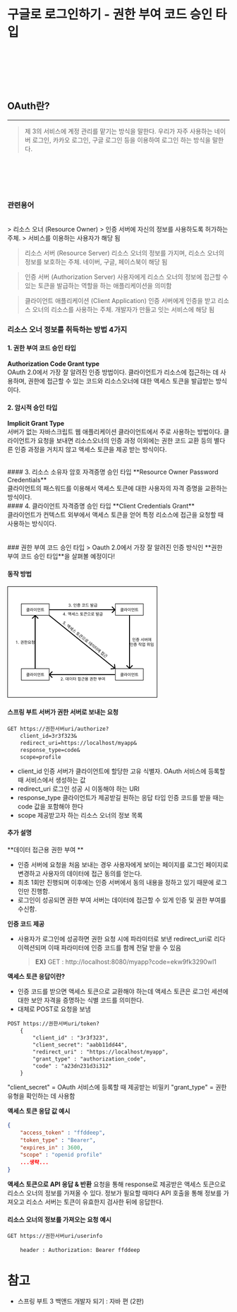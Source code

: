 # 구글로 로그인하기 - 권한 부여 코드 승인 타입
<br><br><br><br><br>
## OAuth란?
---- 
> 제 3의 서비스에 계정 관리를 맡기는 방식을 말한다.
> 우리가 자주 사용하는 네이버 로그인, 카카오 로그인, 구글 로그인 등을 이용하여 로그인 하는 방식을 말한다.

<br><br><br><br>


### 관련용어 
<br>
> 리소스 오너 (Resource Owner) 
> 인증 서버에 자신의 정보를 사용하도록 허가하는 주체.
> 서비스를 이용하는 사용자가 해당 됨

> 리소스 서버 (Resource Server)
> 리소스 오너의 정보를 가지며, 리소스 오너의 정보를 보호하는 주체.
> 네이버, 구글, 페이스북이 해당 됨

> 인증 서버 (Authorization Server)
> 사용자에게 리소스 오너의 정보에 접근할 수 있는 토큰을 발급하는 역할을 하는 애플리케이션을 의미함


> 클라이언트 애플리케이션 (Client Application)
> 인증 서버에게 인증을 받고 리소스 오너의 리소스를 사용하는 주체.
> 개발자가 만들고 잇는 서비스에 해당 됨



### 리소스 오너 정보를 취득하는 방법 4가지

#### 1. 권한 부여 코드 승인 타입
**Authorization Code Grant type**
<br>
	OAuth 2.0에서 가장 잘 알려진 인증 방법이다.
	클라이언트가 리소스에 접근하는 데 사용하며, 권한에 접근할 수 있는 코드와 리소스오너에 대한 액세스 토큰을 발급받는 방식이다.
<br>

#### 2. 암시적 승인 타입
**Implicit Grant Type**
<br>
	서버가 없는 자바스크립트 웹 애플리케이션 클라이언트에서 주로 사용하는 방법이다.
	클라이언트가 요청을 보내면 리소스오너의 인증 과정 이외에는 권한 코드 교환 등의 별다른 인증 과정을 거치지 않고 액세스 토큰을 제공 받는 방식이다.

<br>
#### 3. 리소스 소유자 암호 자격증명 승인 타입
**Resource Owner Password Credentials**
<br>
	클라이언트의 패스워드를 이용해서 액세스 토큰에 대한 사용자의 자격 증명을 교환하는 방식이다.

<br>
#### 4. 클라이언트 자격증명 승인 타입
**Client Credentials Grant**
<br>
	클라이언트가 컨텍스트 외부에서 액세스 토큰을 얻어 특정 리소스에 접근을 요청할 때 사용하는 방식이다.
<br>
<br>
<br>
### 권한 부여 코드 승인 타입
> Oauth 2.0에서 가장 잘 알려진 인증 방식인 **권한 부여 코드 승인 타입**을 살펴볼 예정이다!


#### 동작 방법
![image](..\images\2024-05-10-OAuth_구글로_로그인_하기\OAuth-작동방식.png)



#### 스프링 부트 서버가 권한 서버로 보내는 요청
``` API Request
GET https://권한서버uri/authorize?
	client_id=3r3f323&
	redirect_uri=https://localhost/myapp&
	response_type=code&
	scope=profile
```

- client_id
	인증 서버가 클라이언트에 할당한 고유 식별자.
	OAuth 서비스에 등록할 때 서비스에서 생성하는 값
- redirect_uri
	로그인 성공 시 이동해야 하는 URI
- response_type
	클라이언트가 제공받길 원하는 응답 타입
	인증 코드를 받을 때는 code 값을 포함해야 한다
- scope
	제공받고자 하는 리소스 오너의 정보 목록


#### 추가 설명
**데이터 접근용 권한 부여 **
- 인증 서버에 요청을 처음 보내는 경우 사용자에게 보이는 페이지를 로그인 페이지로 변경하고 사용자의 데이터에 접근 동의를 얻는다.
- 최초 1회만 진행되며 이후에는 인증 서버에서 동의 내용을 정하고 있기 때문에 로그인만 진행함.
- 로그인이 성공되면 권한 부여 서버는 데이터에 접근할 수 있게 인증 및 권한 부여를 수신함.

**인증 코드 제공**
- 사용자가 로그인에 성공하면 권한 요청 시에 파라미터로 보낸 redirect_uri로 리다이렉션되며 이때 파라미터에 인증 코드를 함께 전달 받을 수 있음
	> **EX)**
	 GET : http://localhost:8080/myapp?code=ekw9fk3290wl1 

**액세스 토큰 응답이란?**
- 인증 코드를 받으면 액세스 토큰으로 교환해야 하는데 액세스 토큰은 로그인 세션에 대한 보안 자격을 증명하는 식별 코드를 의미한다.
- 대체로 POST로 요청을 보냄
``` API Request
POST https://권한서버uri/token?
	{
		"client_id" : "3r3f323",
		"client_secret": "aabb11dd44",
		"redirect_uri" : "https://localhost/myapp",
		"grant_type" : "authorization_code",
		"code" : "a23dn231d3i312"
	}
```

"client_secret" = OAuth 서비스에 등록할 때 제공받는 비밀키
"grant_type" = 권한 유형을 확인하는 데 사용함

**액세스 토큰 응답 값 예시**
``` json
{
	"access_token" : "ffddeep",
	"token_type" : "Bearer",
	"expires_in" : 3600,
	"scope" : "openid profile"
	...생략...
}
```


**액세스 토큰으로 API 응답 & 반환**
요청을 통해 response로 제공받은 액세스 토큰으로 리소스 오너의 정보를 가져올 수 있다.
정보가 필요할 때마다 API 호출을 통해 정보를 가져오고 리소스 서버는 토큰이 유효한지 검사한 뒤에 응답한다.

#### 리소스 오너의 정보를 가져오는 요청 예시
``` API Request
GET https://권한서버uri/userinfo

	header : Authorization: Bearer ffddeep

```




# 참고
- 스프링 부트 3 백앤드 개발자 되기 : 자바 편 (2판)